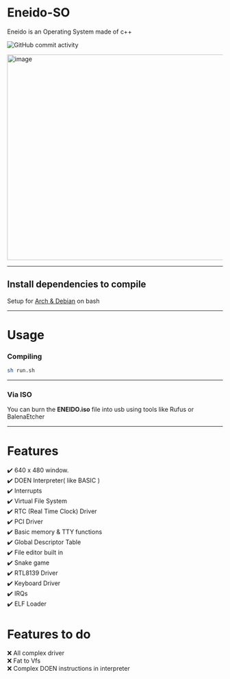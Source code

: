 # Eneido-SO

Eneido is an Operating System made of c++  

![GitHub commit activity](https://img.shields.io/github/commit-activity/m/Rod31415/Eneido-SO)

<img width="639" height="480" alt="image" src="https://github.com/user-attachments/assets/a7b3e096-bac3-4c3e-abe4-9d26dadec52f" />

---

## Install dependencies to compile

Setup for [Arch & Debian](https://github.com/mell-o-tron/MellOs/tree/main/A_Setup)
on bash

---
# Usage

### **Compiling**

```sh
sh run.sh
```
---
### **Via ISO**

You can burn the **ENEIDO.iso** file into usb using tools like Rufus or BalenaEtcher

---

# Features

✔️ 640 x 480 window.  
✔️ DOEN Interpreter( like BASIC )  
✔️ Interrupts  
✔️ Virtual File System  
✔️ RTC (Real Time Clock) Driver  
✔️ PCI Driver  
✔️ Basic memory & TTY functions  
✔️ Global Descriptor Table  
✔️ File editor built in  
✔️ Snake game  
✔️ RTL8139 Driver  
✔️ Keyboard Driver  
✔️ IRQs  
✔️ ELF Loader   
    
# Features to do
❌ All complex driver  
❌ Fat to Vfs   
❌ Complex DOEN instructions in interpreter  

